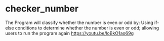 # checker_number
The Program will classify whether the number is even or odd by: Using if-else conditions to determine whether the number is even or odd; allowing users to run the program again
https://youtu.be/loBkO1ao69g
